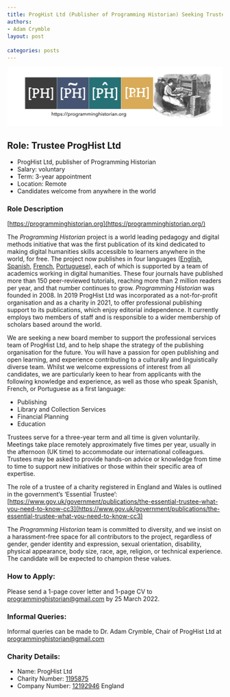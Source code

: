 ```yaml
---
title: ProgHist Ltd (Publisher of Programming Historian) Seeking Trustee
authors: 
- Adam Crymble
layout: post

categories: posts
---
```


<img src="/images/logos/ph-banner-with-drawing-and-url.png" alt="Banner of PH with the logos of the four journals" title="Programming Historian"/>

## Role: Trustee ProgHist Ltd

* ProgHist Ltd, publisher of Programming Historian
* Salary: voluntary
* Term: 3-year appointment
* Location: Remote
* Candidates welcome from anywhere in the world
	

### Role Description

[https://programminghistorian.org](https://programminghistorian.org/)

The *Programming Historian* project is a world leading pedagogy and digital methods initiative that was the first publication of its kind dedicated to making digital humanities skills accessible to learners anywhere in the world, for free. The project now publishes in four languages ([English](https://programminghistorian.org/en/), [Spanish](https://programminghistorian.org/es/), [French](https://programminghistorian.org/fr/), [Portuguese](https://programminghistorian.org/pt/)), each of which is supported by a team of academics working in digital humanities. These four journals have published more than 150 peer-reviewed tutorials, reaching more than 2 million readers per year, and that number continues to grow. *Programming Historian* was founded in 2008. In 2019 ProgHist Ltd was incorporated as a not-for-profit organisation and as a charity in 2021, to offer professional publishing support to its publications, which enjoy editorial independence. It currently employs two members of staff and is responsible to a wider membership of scholars based around the world. 

We are seeking a new board member to support the professional services team of ProgHist Ltd, and to help shape the strategy of the publishing organisation for the future. You will have a passion for open publishing and open learning, and experience contributing to a culturally and linguistically diverse team. Whilst we welcome expressions of interest from all candidates, we are particularly keen to hear from applicants with the following knowledge and experience, as well as those who speak Spanish, French, or Portuguese as a first language:

*	Publishing
*	Library and Collection Services
*	Financial Planning
*	Education

Trustees serve for a three-year term and all time is given voluntarily. Meetings take place remotely approximately five times per year, usually in the afternoon (UK time) to accommodate our international colleagues. Trustees may be asked to provide hands-on advice or knowledge from time to time to support new initiatives or those within their specific area of expertise.

The role of a trustee of a charity registered in England and Wales is outlined in the government’s ‘Essential Trustee’: [https://www.gov.uk/government/publications/the-essential-trustee-what-you-need-to-know-cc3](https://www.gov.uk/government/publications/the-essential-trustee-what-you-need-to-know-cc3)

The *Programming Historian* team is committed to diversity, and we insist on a harassment-free space for all contributors to the project, regardless of gender, gender identity and expression, sexual orientation, disability, physical appearance, body size, race, age, religion, or technical experience. The candidate will be expected to champion these values.

### How to Apply:

Please send a 1-page cover letter and 1-page CV to programminghistorian@gmail.com by 25 March 2022.

### Informal Queries:

Informal queries can be made to Dr. Adam Crymble, Chair of ProgHist Ltd at programminghistorian@gmail.com


### Charity Details:

* Name: ProgHist Ltd
* Charity Number: [1195875](https://register-of-charities.charitycommission.gov.uk/charity-search/-/charity-details/5181272)
* Company Number: [12192946](https://find-and-update.company-information.service.gov.uk/company/12192946) England
